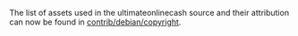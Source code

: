 The list of assets used in the ultimateonlinecash source and their attribution can now be found in [contrib/debian/copyright](../contrib/debian/copyright).
